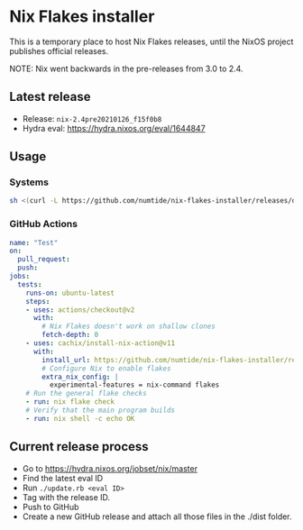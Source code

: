 # Nix Flakes installer

This is a temporary place to host Nix Flakes releases, until the NixOS project
publishes official releases.

NOTE: Nix went backwards in the pre-releases from 3.0 to 2.4.

## Latest release

* Release: `nix-2.4pre20210126_f15f0b8`
* Hydra eval: https://hydra.nixos.org/eval/1644847

## Usage

### Systems

```sh
sh <(curl -L https://github.com/numtide/nix-flakes-installer/releases/download/nix-2.4pre20210126_f15f0b8/install)
```

### GitHub Actions

```yaml
name: "Test"
on:
  pull_request:
  push:
jobs:
  tests:
    runs-on: ubuntu-latest
    steps:
    - uses: actions/checkout@v2
      with:
        # Nix Flakes doesn't work on shallow clones
        fetch-depth: 0
    - uses: cachix/install-nix-action@v11
      with:
        install_url: https://github.com/numtide/nix-flakes-installer/releases/download/nix-2.4pre20210126_f15f0b8/install
        # Configure Nix to enable flakes
        extra_nix_config: |
          experimental-features = nix-command flakes
    # Run the general flake checks
    - run: nix flake check
    # Verify that the main program builds
    - run: nix shell -c echo OK
```

## Current release process

* Go to https://hydra.nixos.org/jobset/nix/master
* Find the latest eval ID
* Run `./update.rb <eval ID>`
* Tag with the release ID.
* Push to GitHub
* Create a new GitHub release and attach all those files in the ./dist folder.
